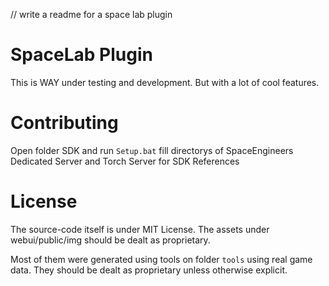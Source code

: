 // write a readme for a space lab plugin

# SpaceLab Plugin

This is WAY under testing and development. But with a lot of cool features.

# Contributing

Open folder SDK and run `Setup.bat` fill directorys of SpaceEngineers Dedicated Server and Torch Server for SDK References 


# License

The source-code itself is under MIT License. The assets under webui/public/img should be dealt as proprietary.

Most of them were generated using tools on folder `tools` using real game data. They should be dealt as proprietary unless otherwise explicit.